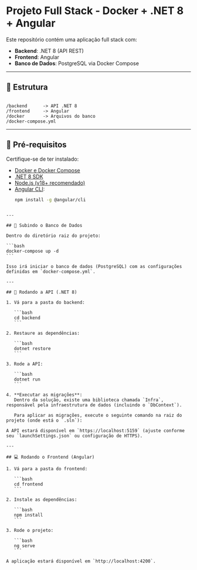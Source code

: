 
# Projeto Full Stack - Docker + .NET 8 + Angular

Este repositório contém uma aplicação full stack com:

- **Backend**: .NET 8 (API REST)
- **Frontend**: Angular
- **Banco de Dados**: PostgreSQL via Docker Compose

---

## 🧱 Estrutura

```

/backend      -> API .NET 8
/frontend     -> Angular
/docker       -> Arquivos do banco
/docker-compose.yml

````

---

## 🚀 Pré-requisitos

Certifique-se de ter instalado:

- [Docker e Docker Compose](https://www.docker.com/)
- [.NET 8 SDK](https://dotnet.microsoft.com/en-us/download)
- [Node.js (v18+ recomendado)](https://nodejs.org/)
- [Angular CLI](https://angular.io/cli):  
  ```bash
  npm install -g @angular/cli
````

---

## 🐘 Subindo o Banco de Dados

Dentro do diretório raiz do projeto:

```bash
docker-compose up -d
```

Isso irá iniciar o banco de dados (PostgreSQL) com as configurações definidas em `docker-compose.yml`.

---

## 🔧 Rodando a API (.NET 8)

1. Vá para a pasta do backend:

   ```bash
   cd backend
   ```

2. Restaure as dependências:

   ```bash
   dotnet restore
   ```

3. Rode a API:

   ```bash
   dotnet run
   ```

4. **Executar as migrações**:
   Dentro da solução, existe uma biblioteca chamada `Infra`, responsável pela infraestrutura de dados (incluindo o `DbContext`).

   Para aplicar as migrações, execute o seguinte comando na raiz do projeto (onde está o `.sln`):

A API estará disponível em `https://localhost:5159` (ajuste conforme seu `launchSettings.json` ou configuração de HTTPS).

---

## 💻 Rodando o Frontend (Angular)

1. Vá para a pasta do frontend:

   ```bash
   cd frontend
   ```

2. Instale as dependências:

   ```bash
   npm install
   ```

3. Rode o projeto:

   ```bash
   ng serve
   ```

A aplicação estará disponível em `http://localhost:4200`.
